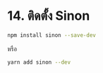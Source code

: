 # 14. ติดตั้ง Sinon 

```bash
npm install sinon --save-dev
```
หรือ

```bash
yarn add sinon --dev
```